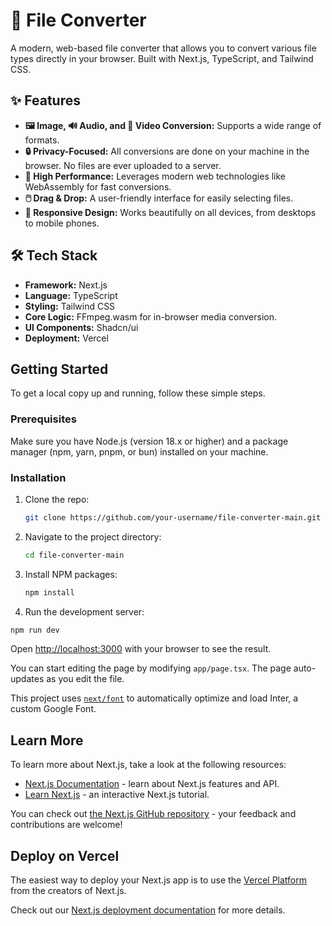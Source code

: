 # 📁 File Converter

A modern, web-based file converter that allows you to convert various file types directly in your browser. Built with Next.js, TypeScript, and Tailwind CSS.

## ✨ Features

- **🖼️ Image, 🔊 Audio, and 🎥 Video Conversion:** Supports a wide range of formats.
- **🔒 Privacy-Focused:** All conversions are done on your machine in the browser. No files are ever uploaded to a server.
- **🚀 High Performance:** Leverages modern web technologies like WebAssembly for fast conversions.
- **🖱️ Drag & Drop:** A user-friendly interface for easily selecting files.
- **📱 Responsive Design:** Works beautifully on all devices, from desktops to mobile phones.

## 🛠️ Tech Stack

- **Framework:** Next.js
- **Language:** TypeScript
- **Styling:** Tailwind CSS
- **Core Logic:** FFmpeg.wasm for in-browser media conversion.
- **UI Components:** Shadcn/ui
- **Deployment:** Vercel

## Getting Started

To get a local copy up and running, follow these simple steps.

### Prerequisites

Make sure you have Node.js (version 18.x or higher) and a package manager (npm, yarn, pnpm, or bun) installed on your machine.

### Installation

1.  Clone the repo:
    ```bash
    git clone https://github.com/your-username/file-converter-main.git
    ```
2.  Navigate to the project directory:
    ```bash
    cd file-converter-main
    ```
3.  Install NPM packages:
    ```bash
    npm install
    ```
4.  Run the development server:

```bash
npm run dev
```

Open [http://localhost:3000](http://localhost:3000) with your browser to see the result.

You can start editing the page by modifying `app/page.tsx`. The page auto-updates as you edit the file.

This project uses [`next/font`](https://nextjs.org/docs/basic-features/font-optimization) to automatically optimize and load Inter, a custom Google Font.

## Learn More

To learn more about Next.js, take a look at the following resources:

- [Next.js Documentation](https://nextjs.org/docs) - learn about Next.js features and API.
- [Learn Next.js](https://nextjs.org/learn) - an interactive Next.js tutorial.

You can check out [the Next.js GitHub repository](https://github.com/vercel/next.js/) - your feedback and contributions are welcome!

## Deploy on Vercel

The easiest way to deploy your Next.js app is to use the [Vercel Platform](https://vercel.com/new?utm_medium=default-template&filter=next.js&utm_source=create-next-app&utm_campaign=create-next-app-readme) from the creators of Next.js.

Check out our [Next.js deployment documentation](https://nextjs.org/docs/deployment) for more details.
